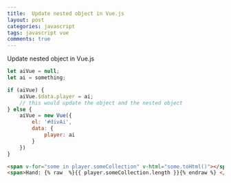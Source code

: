 ```yaml
---
title:  Update nested object in Vue.js
layout: post
categories: javascript
tags: javascript vue
comments: true
---
```


Update nested object in Vue.js
<!--more-->
``` javascript
let aiVue = null;
let ai = something;

if (aiVue) {
    aiVue.$data.player = ai;
    // this would update the object and the nested object
} else {
    aiVue = new Vue({
        el: '#divAi',
        data: {
            player: ai
        }
    })
}
```

``` html
<span v-for="some in player.someCollection" v-html="some.toHtml()"></span>
<span>Hand: {% raw  %}{{ player.someCollection.length }}{% endraw %} </span>
```
